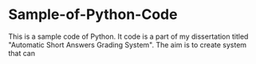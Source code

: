 # Sample-of-Python-Code

This is a sample code of Python. It code is a part of my dissertation titled "Automatic Short Answers Grading System". The aim is to create system that can 
